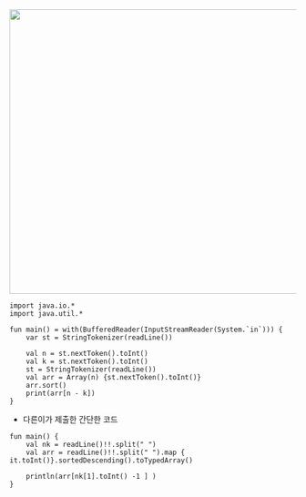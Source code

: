 <img src="https://user-images.githubusercontent.com/84216838/208234365-6f007546-b943-4db2-b712-2e715d498823.png" width= 700 height = 500>

```
import java.io.*
import java.util.*

fun main() = with(BufferedReader(InputStreamReader(System.`in`))) {
    var st = StringTokenizer(readLine())

    val n = st.nextToken().toInt()
    val k = st.nextToken().toInt()
    st = StringTokenizer(readLine())
    val arr = Array(n) {st.nextToken().toInt()}
    arr.sort()
    print(arr[n - k])
}
```

- 다른이가 제출한 간단한 코드 

```
fun main() {
    val nk = readLine()!!.split(" ")
    val arr = readLine()!!.split(" ").map { it.toInt()}.sortedDescending().toTypedArray()
    
    println(arr[nk[1].toInt() -1 ] )
}
```